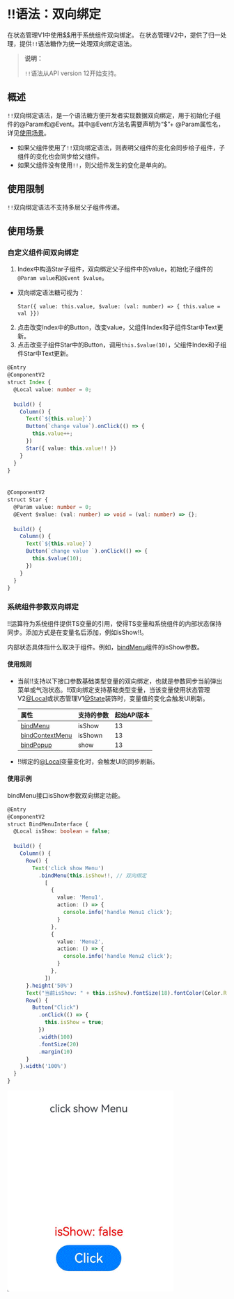 # !!语法：双向绑定
在状态管理V1中使用[$$](./arkts-two-way-sync.md)用于系统组件双向绑定。
在状态管理V2中，提供了归一处理，提供`!!`语法糖作为统一处理双向绑定语法。


>**说明：**
>
>`!!`语法从API version 12开始支持。
>

## 概述

`!!`双向绑定语法，是一个语法糖方便开发者实现数据双向绑定，用于初始化子组件的\@Param和\@Event。其中\@Event方法名需要声明为“$”+ \@Param属性名，详见[使用场景](#使用场景)。

- 如果父组件使用了`!!`双向绑定语法，则表明父组件的变化会同步给子组件，子组件的变化也会同步给父组件。
- 如果父组件没有使用`!!`，则父组件发生的变化是单向的。


## 使用限制
`!!`双向绑定语法不支持多层父子组件传递。


## 使用场景

### 自定义组件间双向绑定
1. Index中构造Star子组件，双向绑定父子组件中的value，初始化子组件的`@Param value`和`@Event $value`。
- 双向绑定语法糖可视为：

    ```
    Star({ value: this.value, $value: (val: number) => { this.value = val }})
    ```
2. 点击改变Index中的Button，改变value，父组件Index和子组件Star中Text更新。
3. 点击改变子组件Star中的Button，调用`this.$value(10)`，父组件Index和子组件Star中Text更新。

```ts
@Entry
@ComponentV2
struct Index {
  @Local value: number = 0;

  build() {
    Column() {
      Text(`${this.value}`)
      Button(`change value`).onClick(() => {
        this.value++;
      })
      Star({ value: this.value!! })
    }
  }
}


@ComponentV2
struct Star {
  @Param value: number = 0;
  @Event $value: (val: number) => void = (val: number) => {};

  build() {
    Column() {
      Text(`${this.value}`)
      Button(`change value `).onClick(() => {
        this.$value(10);
      })
    }
  }
}
```


### 系统组件参数双向绑定

!!运算符为系统组件提供TS变量的引用，使得TS变量和系统组件的内部状态保持同步。添加方式是在变量名后添加，例如isShow!!。

内部状态具体指什么取决于组件。例如，[bindMenu](../../reference/apis-arkui/arkui-ts/ts-universal-attributes-menu.md)组件的isShow参数。

#### 使用规则

- 当前!!支持以下接口参数基础类型变量的双向绑定，也就是参数同步当前弹出菜单或气泡状态。!!双向绑定支持基础类型变量，当该变量使用状态管理V2[\@Local](arkts-new-local.md)或状态管理V1[\@State](arkts-state.md)装饰时，变量值的变化会触发UI刷新。

  | 属性                                                         | 支持的参数 | 起始API版本 |
  | ------------------------------------------------------------ | --------------- | ----------- |
  | [bindMenu](../../reference/apis-arkui/arkui-ts/ts-universal-attributes-menu.md#bindmenu11) | isShow | 13          |
  | [bindContextMenu](../../reference/apis-arkui/arkui-ts/ts-universal-attributes-menu.md#bindcontextmenu12) | isShown | 13          |
  | [bindPopup](../../reference/apis-arkui/arkui-ts/ts-universal-attributes-popup.md#bindpopup) | show | 13   |

- !!绑定的[\@Local](arkts-new-local.md)变量变化时，会触发UI的同步刷新。


#### 使用示例

bindMenu接口isShow参数双向绑定功能。

```ts
@Entry
@ComponentV2
struct BindMenuInterface {
  @Local isShow: boolean = false;

  build() {
    Column() {
      Row() {
        Text('click show Menu')
          .bindMenu(this.isShow!!, // 双向绑定
            [
              {
                value: 'Menu1',
                action: () => {
                  console.info('handle Menu1 click');
                }
              },
              {
                value: 'Menu2',
                action: () => {
                  console.info('handle Menu2 click');
                }
              },
            ])
      }.height('50%')
      Text("当前isShow: " + this.isShow).fontSize(18).fontColor(Color.Red)
      Row() {
        Button("Click")
          .onClick(() => {
            this.isShow = true;
          })
          .width(100)
          .fontSize(20)
          .margin(10)
      }
    }.width('100%')
  }
}
```

![bindMenu](figures/bindmenu_doublebind.gif)
